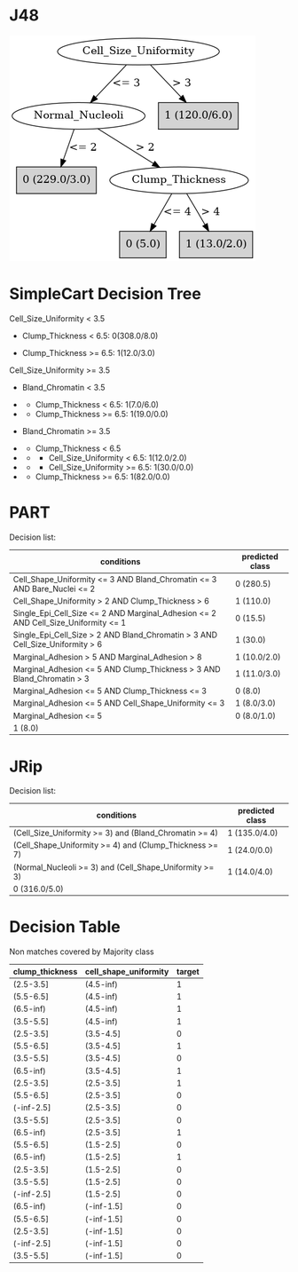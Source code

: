 # J48

![](last_J48_graph.png)

# SimpleCart Decision Tree

Cell_Size_Uniformity < 3.5

* Clump_Thickness < 6.5: 0(308.0/8.0)

* Clump_Thickness >= 6.5: 1(12.0/3.0)

Cell_Size_Uniformity >= 3.5

* Bland_Chromatin < 3.5

*   * Clump_Thickness < 6.5: 1(7.0/6.0)

*   * Clump_Thickness >= 6.5: 1(19.0/0.0)

* Bland_Chromatin >= 3.5

*   * Clump_Thickness < 6.5

*   *   * Cell_Size_Uniformity < 6.5: 1(12.0/2.0)

*   *   * Cell_Size_Uniformity >= 6.5: 1(30.0/0.0)

*   * Clump_Thickness >= 6.5: 1(82.0/0.0)

# PART

Decision list:

conditions|predicted class
---|---
Cell_Shape_Uniformity <= 3 AND Bland_Chromatin <= 3 AND Bare_Nuclei <= 2| 0 (280.5)
Cell_Shape_Uniformity > 2 AND Clump_Thickness > 6| 1 (110.0)
Single_Epi_Cell_Size <= 2 AND Marginal_Adhesion <= 2 AND Cell_Size_Uniformity <= 1| 0 (15.5)
Single_Epi_Cell_Size > 2 AND Bland_Chromatin > 3 AND Cell_Size_Uniformity > 6| 1 (30.0)
Marginal_Adhesion > 5 AND Marginal_Adhesion > 8| 1 (10.0/2.0)
Marginal_Adhesion <= 5 AND Clump_Thickness > 3 AND Bland_Chromatin > 3| 1 (11.0/3.0)
Marginal_Adhesion <= 5 AND Clump_Thickness <= 3| 0 (8.0)
Marginal_Adhesion <= 5 AND Cell_Shape_Uniformity <= 3| 1 (8.0/3.0)
Marginal_Adhesion <= 5| 0 (8.0/1.0)
| 1 (8.0)


# JRip

Decision list:

conditions|predicted class
---|---
(Cell_Size_Uniformity >= 3) and (Bland_Chromatin >= 4)|1 (135.0/4.0)
(Cell_Shape_Uniformity >= 4) and (Clump_Thickness >= 7)|1 (24.0/0.0)
(Normal_Nucleoli >= 3) and (Cell_Shape_Uniformity >= 3)|1 (14.0/4.0)
|0 (316.0/5.0)


# Decision Table

Non matches covered by Majority class

clump_thickness|cell_shape_uniformity|target
---|---|---
(2.5-3.5]|(4.5-inf)|1
(5.5-6.5]|(4.5-inf)|1
(6.5-inf)|(4.5-inf)|1
(3.5-5.5]|(4.5-inf)|1
(2.5-3.5]|(3.5-4.5]|0
(5.5-6.5]|(3.5-4.5]|1
(3.5-5.5]|(3.5-4.5]|0
(6.5-inf)|(3.5-4.5]|1
(2.5-3.5]|(2.5-3.5]|1
(5.5-6.5]|(2.5-3.5]|0
(-inf-2.5]|(2.5-3.5]|0
(3.5-5.5]|(2.5-3.5]|0
(6.5-inf)|(2.5-3.5]|1
(5.5-6.5]|(1.5-2.5]|0
(6.5-inf)|(1.5-2.5]|1
(2.5-3.5]|(1.5-2.5]|0
(3.5-5.5]|(1.5-2.5]|0
(-inf-2.5]|(1.5-2.5]|0
(6.5-inf)|(-inf-1.5]|0
(5.5-6.5]|(-inf-1.5]|0
(2.5-3.5]|(-inf-1.5]|0
(-inf-2.5]|(-inf-1.5]|0
(3.5-5.5]|(-inf-1.5]|0


